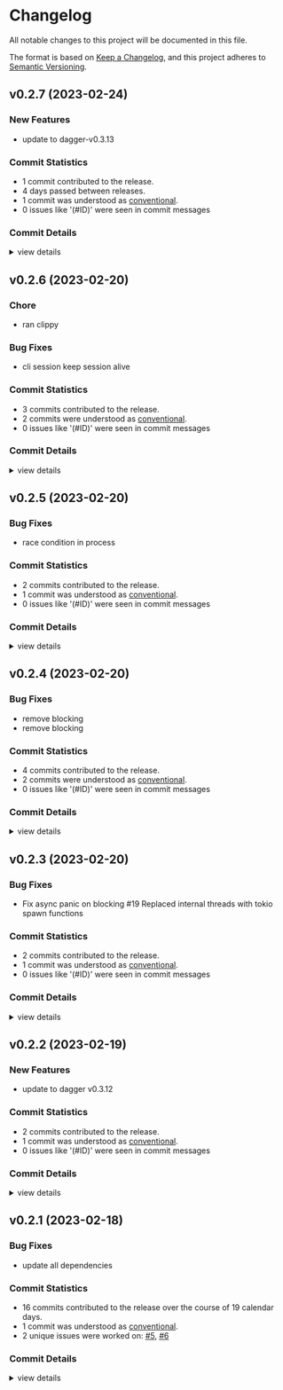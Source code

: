 # Changelog

All notable changes to this project will be documented in this file.

The format is based on [Keep a Changelog](https://keepachangelog.com/en/1.0.0/),
and this project adheres to [Semantic Versioning](https://semver.org/spec/v2.0.0.html).

## v0.2.7 (2023-02-24)

### New Features

 - <csr-id-3e8ca8d86eafdc1f9d5e8b69f14fb60509549e0f/> update to dagger-v0.3.13

### Commit Statistics

<csr-read-only-do-not-edit/>

 - 1 commit contributed to the release.
 - 4 days passed between releases.
 - 1 commit was understood as [conventional](https://www.conventionalcommits.org).
 - 0 issues like '(#ID)' were seen in commit messages

### Commit Details

<csr-read-only-do-not-edit/>

<details><summary>view details</summary>

 * **Uncategorized**
    - update to dagger-v0.3.13 ([`3e8ca8d`](https://github.com/kjuulh/dagger-rs/commit/3e8ca8d86eafdc1f9d5e8b69f14fb60509549e0f))
</details>

## v0.2.6 (2023-02-20)

<csr-id-1f77d90c0f0ac832a181b2322350ea395612986c/>

### Chore

 - <csr-id-1f77d90c0f0ac832a181b2322350ea395612986c/> ran clippy

### Bug Fixes

 - <csr-id-8dfecf976c5537cc2c03881de2b2fd2b2508683a/> cli session keep session alive

### Commit Statistics

<csr-read-only-do-not-edit/>

 - 3 commits contributed to the release.
 - 2 commits were understood as [conventional](https://www.conventionalcommits.org).
 - 0 issues like '(#ID)' were seen in commit messages

### Commit Details

<csr-read-only-do-not-edit/>

<details><summary>view details</summary>

 * **Uncategorized**
    - Release dagger-core v0.2.6, dagger-codegen v0.2.7, dagger-sdk v0.2.12 ([`7179f8b`](https://github.com/kjuulh/dagger-rs/commit/7179f8b598ef04e62925e39d3f55740253c01686))
    - ran clippy ([`1f77d90`](https://github.com/kjuulh/dagger-rs/commit/1f77d90c0f0ac832a181b2322350ea395612986c))
    - cli session keep session alive ([`8dfecf9`](https://github.com/kjuulh/dagger-rs/commit/8dfecf976c5537cc2c03881de2b2fd2b2508683a))
</details>

## v0.2.5 (2023-02-20)

### Bug Fixes

 - <csr-id-a13a2a9ecbfdfac80ed8eb0cbb9e9db317da65de/> race condition in process

### Commit Statistics

<csr-read-only-do-not-edit/>

 - 2 commits contributed to the release.
 - 1 commit was understood as [conventional](https://www.conventionalcommits.org).
 - 0 issues like '(#ID)' were seen in commit messages

### Commit Details

<csr-read-only-do-not-edit/>

<details><summary>view details</summary>

 * **Uncategorized**
    - Release dagger-core v0.2.5, dagger-sdk v0.2.12, dagger-codegen v0.2.7 ([`1725c51`](https://github.com/kjuulh/dagger-rs/commit/1725c5188e8a81069ec4a4de569484c921a94927))
    - race condition in process ([`a13a2a9`](https://github.com/kjuulh/dagger-rs/commit/a13a2a9ecbfdfac80ed8eb0cbb9e9db317da65de))
</details>

## v0.2.4 (2023-02-20)

### Bug Fixes

 - <csr-id-8385aa8a15ff7b45fecc3462c482b998118c14eb/> remove blocking
 - <csr-id-921e61b5e248013cb5fbf4f1bad3eef5a2673145/> remove blocking

### Commit Statistics

<csr-read-only-do-not-edit/>

 - 4 commits contributed to the release.
 - 2 commits were understood as [conventional](https://www.conventionalcommits.org).
 - 0 issues like '(#ID)' were seen in commit messages

### Commit Details

<csr-read-only-do-not-edit/>

<details><summary>view details</summary>

 * **Uncategorized**
    - Release dagger-core v0.2.4, dagger-codegen v0.2.6, dagger-sdk v0.2.11 ([`f869e57`](https://github.com/kjuulh/dagger-rs/commit/f869e574dd788cd60e5b1b5d502bec68e300694c))
    - remove blocking ([`921e61b`](https://github.com/kjuulh/dagger-rs/commit/921e61b5e248013cb5fbf4f1bad3eef5a2673145))
    - Release dagger-core v0.2.4, dagger-codegen v0.2.6, dagger-sdk v0.2.11 ([`17ec62a`](https://github.com/kjuulh/dagger-rs/commit/17ec62a5d58232ff57391523b9851fb7b07d02ab))
    - remove blocking ([`8385aa8`](https://github.com/kjuulh/dagger-rs/commit/8385aa8a15ff7b45fecc3462c482b998118c14eb))
</details>

## v0.2.3 (2023-02-20)

### Bug Fixes

 - <csr-id-75bc17e57db222492c6ffd2dfe80208d2bda75c9/> Fix async panic on blocking #19
   Replaced internal threads with tokio spawn functions

### Commit Statistics

<csr-read-only-do-not-edit/>

 - 2 commits contributed to the release.
 - 1 commit was understood as [conventional](https://www.conventionalcommits.org).
 - 0 issues like '(#ID)' were seen in commit messages

### Commit Details

<csr-read-only-do-not-edit/>

<details><summary>view details</summary>

 * **Uncategorized**
    - Release dagger-core v0.2.3, dagger-sdk v0.2.9, dagger-rs v0.2.10 ([`82de43a`](https://github.com/kjuulh/dagger-rs/commit/82de43aa91d6a5e09a247d1959137fdc36a40d35))
    - Fix async panic on blocking #19 ([`75bc17e`](https://github.com/kjuulh/dagger-rs/commit/75bc17e57db222492c6ffd2dfe80208d2bda75c9))
</details>

## v0.2.2 (2023-02-19)

### New Features

 - <csr-id-6e5f4074329ab0462445b31d4153f8497c483438/> update to dagger v0.3.12

### Commit Statistics

<csr-read-only-do-not-edit/>

 - 2 commits contributed to the release.
 - 1 commit was understood as [conventional](https://www.conventionalcommits.org).
 - 0 issues like '(#ID)' were seen in commit messages

### Commit Details

<csr-read-only-do-not-edit/>

<details><summary>view details</summary>

 * **Uncategorized**
    - Release dagger-core v0.2.2, dagger-codegen v0.2.2, dagger-rs v0.2.8 ([`1638f15`](https://github.com/kjuulh/dagger-rs/commit/1638f15fba9d16512e8452f87b908d6dce417cd9))
    - update to dagger v0.3.12 ([`6e5f407`](https://github.com/kjuulh/dagger-rs/commit/6e5f4074329ab0462445b31d4153f8497c483438))
</details>

## v0.2.1 (2023-02-18)

### Bug Fixes

 - <csr-id-789b0e69c8c53d0e86d9cec89ab5345507aad514/> update all dependencies

### Commit Statistics

<csr-read-only-do-not-edit/>

 - 16 commits contributed to the release over the course of 19 calendar days.
 - 1 commit was understood as [conventional](https://www.conventionalcommits.org).
 - 2 unique issues were worked on: [#5](https://github.com/kjuulh/dagger-rs/issues/5), [#6](https://github.com/kjuulh/dagger-rs/issues/6)

### Commit Details

<csr-read-only-do-not-edit/>

<details><summary>view details</summary>

 * **[#5](https://github.com/kjuulh/dagger-rs/issues/5)**
    - update all dependencies ([`789b0e6`](https://github.com/kjuulh/dagger-rs/commit/789b0e69c8c53d0e86d9cec89ab5345507aad514))
 * **[#6](https://github.com/kjuulh/dagger-rs/issues/6)**
    - feature/add impl ([`4a4c03f`](https://github.com/kjuulh/dagger-rs/commit/4a4c03f3c2ee7f6268c65976715e70767b4ea78d))
 * **Uncategorized**
    - Release dagger-core v0.2.1, dagger-codegen v0.2.1, dagger-rs v0.2.1 ([`1332bc8`](https://github.com/kjuulh/dagger-rs/commit/1332bc842ce2ea0254c651419813b63b36ca590c))
    - add changelogs ([`a064684`](https://github.com/kjuulh/dagger-rs/commit/a064684fcf80196188a57d9ff9067c0b5769fb09))
    - Adjusting changelogs prior to release of dagger-core v0.2.1, dagger-codegen v0.2.1, dagger-rs v0.2.1 ([`f4a20fd`](https://github.com/kjuulh/dagger-rs/commit/f4a20fda79063b29829cc899793775ba8cb17214))
    - with publish ([`989d5bc`](https://github.com/kjuulh/dagger-rs/commit/989d5bc26036d46a199d939b5cbbe72aff2f8fb1))
    - with repo ([`e5383b5`](https://github.com/kjuulh/dagger-rs/commit/e5383b51f3b290a87b729929c377e93bda3873e0))
    - with readme and license ([`1e26b38`](https://github.com/kjuulh/dagger-rs/commit/1e26b383d4f6dbcbe20f5f7c19c749e743f6e607))
    - bump version ([`36b0ecd`](https://github.com/kjuulh/dagger-rs/commit/36b0ecdabf4c220cffb2d0660fb6480387e3249a))
    - with println ([`d1726a0`](https://github.com/kjuulh/dagger-rs/commit/d1726a052a6dc4e57f364864446cab3cbda7e0bf))
    - context and querier done ([`52a0db3`](https://github.com/kjuulh/dagger-rs/commit/52a0db3e311f9f88447882f1406701d4cd612b1c))
    - tested full flow initially ([`7a008be`](https://github.com/kjuulh/dagger-rs/commit/7a008be59e5ca183809e5840cdfae1d87665aa20))
    - move code to dagger-core ([`ec0d0b2`](https://github.com/kjuulh/dagger-rs/commit/ec0d0b22e646c97acb3ce93f3afb3ddb8590e68f))
    - add fields ([`496a687`](https://github.com/kjuulh/dagger-rs/commit/496a687bc34f7c58cc86df60c183be741b0b8a9c))
    - with objects ([`5fef514`](https://github.com/kjuulh/dagger-rs/commit/5fef5148010f384d0158361d64b8e17d357d4819))
    - with enum ([`2a1f7c3`](https://github.com/kjuulh/dagger-rs/commit/2a1f7c3f2666f1f4caebf7c22707709741c2cfad))
</details>

